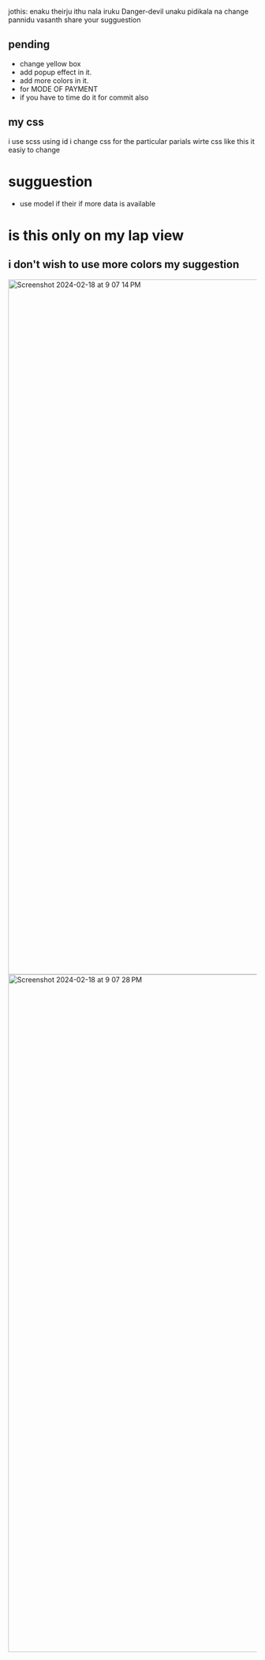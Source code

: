 
jothis: enaku theirju ithu nala iruku
Danger-devil unaku pidikala na change pannidu
vasanth share your sugguestion


## pending
 - change yellow box
 - add popup effect in it.
 - add more colors in it.
 - for MODE OF PAYMENT
 - if you have to time do it for commit also


## my css

i use scss using id i change css for the particular parials wirte css like this it easiy to change


# sugguestion

- use model if their if more data is available

# is this only on my lap view
## i don't wish to use more colors my suggestion 
<img width="1406" alt="Screenshot 2024-02-18 at 9 07 14 PM" src="https://github.com/jothiswaranoh/conference/assets/115087700/1b8f1df1-c2de-4333-a23e-c495eee07266">

<img width="1371" alt="Screenshot 2024-02-18 at 9 07 28 PM" src="https://github.com/jothiswaranoh/conference/assets/115087700/058d378d-0eee-4c71-9a30-650c69b9d58b">

